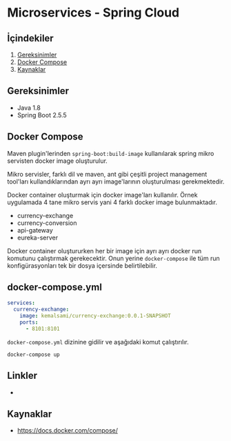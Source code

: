 # Microservices - Spring Cloud 

## İçindekiler
1. [Gereksinimler](#gereksinimler)
2. [Docker Compose](#docker-compose)
3. [Kaynaklar](#kaynaklar)

## Gereksinimler
* Java 1.8
* Spring Boot 2.5.5


## Docker Compose 
Maven plugin'lerinden `spring-boot:build-image` kullanılarak spring mikro servisten docker image oluşturulur.

Mikro servisler, farklı dil ve maven, ant gibi çeşitli project management tool'ları kullandıklarından ayrı ayrı image'larının oluşturulması gerekmektedir. 

Docker container oluşturmak için docker image'ları kullanılır. Örnek uygulamada 4 tane mikro servis yani 4 farklı docker image bulunmaktadır.
- currency-exchange 
- currency-conversion
- api-gateway
- eureka-server

Docker container oluştururken her bir image için ayrı ayrı docker run komutunu çalıştırmak gerekecektir. Onun yerine `docker-compose` ile tüm run konfigürasyonları tek bir dosya içersinde belirtilebilir.

## docker-compose.yml

```yml
services:
  currency-exchange:
    image: kemalsami/currency-exchange:0.0.1-SNAPSHOT
    ports:
      - 8101:8101
```

`docker-compose.yml` dizinine gidilir ve aşağıdaki komut çalıştırılır.
```shell
docker-compose up
```

## Linkler
- 

## Kaynaklar
- https://docs.docker.com/compose/

